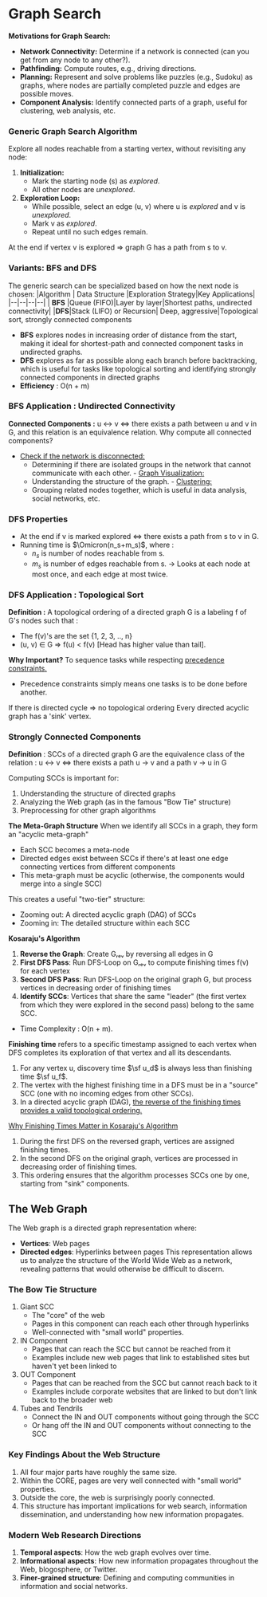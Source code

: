 # Graph Search
**Motivations for Graph Search:**
-   **Network Connectivity:**  Determine if a network is connected (can you get from any node to any other?).
-   **Pathfinding:**  Compute routes, e.g., driving directions.
-   **Planning:**  Represent and solve problems like puzzles (e.g., Sudoku) as graphs, where nodes are partially completed puzzle and edges are possible moves.
-   **Component Analysis:**  Identify connected parts of a graph, useful for clustering, web analysis, etc.
### Generic Graph Search Algorithm
Explore all nodes reachable from a starting vertex, without revisiting any node:
1.  **Initialization:**
    -   Mark the starting node (s) as  _explored_.
    -   All other nodes are  _unexplored_.
2.  **Exploration Loop:**
    -   While possible, select an edge (u, v)  where u is  _explored_ and v is  _unexplored_.
    -   Mark v as  _explored_.
    -   Repeat until no such edges remain.

At the end if vertex v is explored &rArr; graph G has a path from s to v.
### Variants: BFS and DFS

The generic search can be specialized based on how the next node is chosen:
|Algorithm  | Data Structure |Exploration Strategy|Key Applications|
|--|--|--|--|
| **BFS** |Queue (FIFO)|Layer by layer|Shortest paths, undirected connectivity|
|**DFS**|Stack (LIFO) or Recursion| Deep, aggressive|Topological sort, strongly connected components

-   **BFS**  explores nodes in increasing order of distance from the start, making it ideal for shortest-path and connected component tasks in undirected graphs.
-   **DFS**  explores as far as possible along each branch before backtracking, which is useful for tasks like topological sorting and identifying strongly connected components in directed graphs
- **Efficiency** : O(n + m)
### BFS Application : Undirected Connectivity
**Connected Components :** u &harr; v &hArr; there exists a path between u and v in G, and this relation is an equivalence relation.
Why compute all connected components?
   -   <u>Check if the network is disconnected:</u>
        -   Determining if there are isolated groups in the network that cannot communicate with each other.
    -   <u>Graph Visualization:</u>
        -   Understanding the structure of the graph.
    -   <u>Clustering:</u>
        -   Grouping related nodes together, which is useful in data analysis, social networks, etc.

### DFS Properties
* At the end if v is marked explored &hArr; there exists a path from s to v in G.
* Running time is $\Omicron(n_s+m_s)$, where :
	* $n_s$ is number of nodes reachable from s.
	* $m_s$ is number of edges reachable from s.
	&rarr; Looks at each node at most once, and each edge at most twice.

### DFS Application : Topological Sort

**Definition :** A topological ordering of a directed graph G is a labeling f of G's nodes such that :
 * The f(v)'s are the set {1, 2, 3, .., n}
 * (u, v) &isin; G &rArr; f(u) < f(v) [Head has higher value than tail].
 
**Why Important?** To sequence tasks while respecting <u> precedence constraints.</u>
* Precedence constraints simply means one tasks is to be done before another.

If there is directed cycle &rArr; no topological ordering
Every directed acyclic graph has a 'sink' vertex.

### Strongly Connected Components
**Definition** : SCCs of a directed graph G are the equivalence class of the relation :
u &harr; v &hArr; there exists a path u &rarr; v and a path v &rarr; u in G

Computing SCCs is important for:
1.  Understanding the structure of directed graphs
2.  Analyzing the Web graph (as in the famous "Bow Tie" structure)
3.  Preprocessing for other graph algorithms

**The Meta-Graph Structure**
When we identify all SCCs in a graph, they form an "acyclic meta-graph"
-   Each SCC becomes a meta-node
-   Directed edges exist between SCCs if there's at least one edge connecting vertices from different components
-   This meta-graph must be acyclic (otherwise, the components would merge into a single SCC)

This creates a useful "two-tier" structure:
-   Zooming out: A directed acyclic graph (DAG) of SCCs
-   Zooming in: The detailed structure within each SCC

**Kosaraju's Algorithm**
1.  **Reverse the Graph**: Create Gᵣₑᵥ by reversing all edges in G
2.  **First DFS Pass**: Run DFS-Loop on Gᵣₑᵥ to compute finishing times f(v) for each vertex
3.  **Second DFS Pass**: Run DFS-Loop on the original graph G, but process vertices in decreasing order of finishing times
4.  **Identify SCCs**: Vertices that share the same "leader" (the first vertex from which they were explored in the second pass) belong to the same SCC.
* Time Complexity : O(n + m).

**Finishing time** refers to a specific timestamp assigned to each vertex when DFS completes its exploration of that vertex and all its descendants.
1.  For any vertex u, discovery time $\sf u_d$ is always less than finishing time $\sf u_f$.
2.  The vertex with the highest finishing time in a DFS must be in a "source" SCC (one with no incoming edges from other SCCs).
3.  In a directed acyclic graph (DAG), <u>the reverse of the finishing times provides a valid topological ordering.</u> 

<u>Why Finishing Times Matter in Kosaraju's Algorithm</u>
1.  During the first DFS on the reversed graph, vertices are assigned finishing times.
2.  In the second DFS on the original graph, vertices are processed in decreasing order of finishing times.
3.  This ordering ensures that the algorithm processes SCCs one by one, starting from "sink" components.

## The Web Graph
The Web graph is a directed graph representation where:
-   **Vertices**: Web pages
-   **Directed edges**: Hyperlinks between pages
This representation allows us to analyze the structure of the World Wide Web as a network, revealing patterns that would otherwise be difficult to discern.
### The Bow Tie Structure
 1. Giant SCC
	-   The "core" of the web
	-   Pages in this component can reach each other through hyperlinks
	-   Well-connected with "small world" properties.
2. IN Component
	-   Pages that can reach the SCC but cannot be reached from it
	-   Examples include new web pages that link to established sites but haven't yet been linked to
3. OUT Component
	-   Pages that can be reached from the SCC but cannot reach back to it
	-   Examples include corporate websites that are linked to but don't link back to the broader web
4. Tubes and Tendrils
	-   Connect the IN and OUT components without going through the SCC
	-   Or hang off the IN and OUT components without connecting to the SCC
### Key Findings About the Web Structure
1.  All four major parts have roughly the same size.
2.  Within the CORE, pages are very well connected with "small world" properties.
3.  Outside the core, the web is surprisingly poorly connected.
4.  This structure has important implications for web search, information dissemination, and understanding how new information propagates.
### Modern Web Research Directions
1.  **Temporal aspects**: How the web graph evolves over time.
2.  **Informational aspects**: How new information propagates throughout the Web, blogosphere, or Twitter.
3.  **Finer-grained structure**: Defining and computing communities in information and social networks.